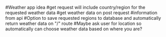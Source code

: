 #Weather app idea
#get request will include country/region for the requested weather data
#get weather data on post request
#information from api
#Option to save requested regions to database and automatically return weather data on "/" route
#Maybe ask user for location so automatically can choose weather data based on where you are?

